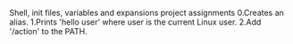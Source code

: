 Shell, init files, variables and expansions project assignments
0.Creates an alias.
1.Prints 'hello user' where user is the current Linux user.
2.Add '/action' to the PATH.

